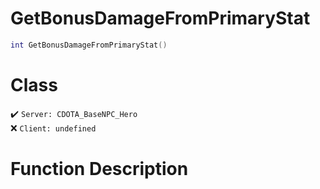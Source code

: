 # GetBonusDamageFromPrimaryStat
```lua
int GetBonusDamageFromPrimaryStat()
```
# Class
✔️ `Server: CDOTA_BaseNPC_Hero`  
❌ `Client: undefined`  

# Function Description

